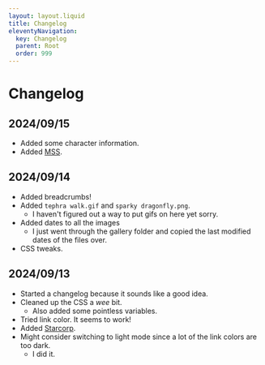 ```yaml
---
layout: layout.liquid
title: Changelog
eleventyNavigation:
  key: Changelog
  parent: Root
  order: 999
---
```


# Changelog

## 2024/09/15

- Added some character information.
- Added [MSS](/world/bauhinia/mss/).

## 2024/09/14

- Added breadcrumbs!
- Added `tephra walk.gif` and `sparky dragonfly.png`.
	- I haven't figured out a way to put gifs on here yet sorry.
- Added dates to all the images
	- I just went through the gallery folder and copied the last modified dates of the files over.
- CSS tweaks.

## 2024/09/13

- Started a changelog because it sounds like a good idea.
- Cleaned up the CSS a *wee* bit.
	- Also added some pointless variables.
- Tried link color. It seems to work!
- Added [Starcorp](/world/bauhinia/starcorp/).
- Might consider switching to light mode since a lot of the link colors are too dark.
	- I did it.